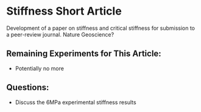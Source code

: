 Stiffness Short Article
=====================

Development of a paper on stiffness and critical stiffness for submission
to a peer-review journal. Nature Geoscience?

## Remaining Experiments for This Article:
- Potentially no more

## Questions:
- Discuss the 6MPa experimental stiffness results
